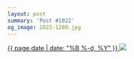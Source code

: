 ```yaml
---
layout: post
summary: 'Post #1022'
og_image: 1022-1280.jpg
---
```


<p>
 <time>
  <a href="/1022">
   {{ page.date | date: "%B %-d, %Y" }}
  </a>
 </time>
 <a href="/1022">
  <img data-taken="10/25/2019" sizes="(min-width: 700px) 50vw, calc(100vw - 2rem)" src="{{ site.assets_url }}/1022-640.jpg" srcset="{{ site.assets_url }}/1022-320.jpg 320w, {{ site.assets_url }}/1022-640.jpg 640w, {{ site.assets_url }}/1022-960.jpg 960w, {{ site.assets_url }}/1022-1280.jpg 1280w"/>
 </a>
</p>
